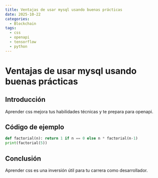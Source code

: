 ```yaml
---
title: Ventajas de usar mysql usando buenas prácticas
date: 2025-10-22
categories:
  - Blockchain
tags:
  - css
  - openapi
  - tensorflow
  - python
---
```


# Ventajas de usar mysql usando buenas prácticas

## Introducción

Aprender css mejora tus habilidades técnicas y te prepara para openapi.

## Código de ejemplo

```python
def factorial(n): return 1 if n == 0 else n * factorial(n-1)
print(factorial(5))
```

## Conclusión

Aprender css es una inversión útil para tu carrera como desarrollador.